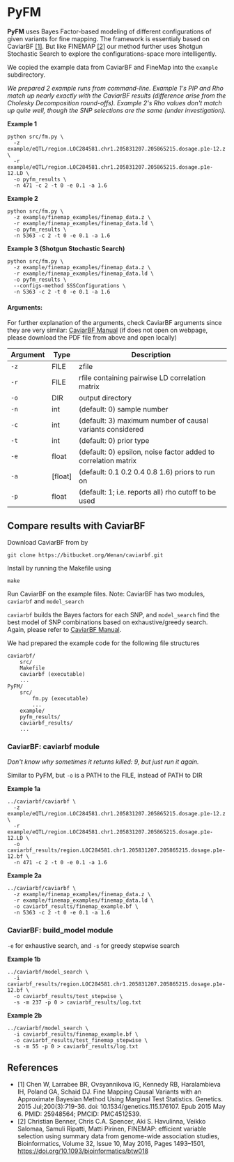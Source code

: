 # PyFM

**PyFM** uses Bayes Factor-based modeling of different configurations of given variants for fine mapping. The framework is essentialy based on CaviarBF [[1]](#1). But like FINEMAP [[2]](#2) our method further uses Shotgun Stochastic Search to explore the configurations-space more intelligently.

We copied the example data from CaviarBF and FineMap into the `example` subdirectory.

*We prepared 2 example runs from command-line. Example 1's PIP and Rho match up
nearly exactly with the CaviarBF results (difference arise from the Cholesky
Decomposition round-offs). Example 2's Rho values don't match up quite
well, though the SNP selections are the same (under investigation).*

**Example 1**
```shell
python src/fm.py \
  -z example/eQTL/region.LOC284581.chr1.205831207.205865215.dosage.p1e-12.z \
  -r example/eQTL/region.LOC284581.chr1.205831207.205865215.dosage.p1e-12.LD \
  -o pyfm_results \
  -n 471 -c 2 -t 0 -e 0.1 -a 1.6
```

**Example 2**
```shell
python src/fm.py \
  -z example/finemap_examples/finemap_data.z \
  -r example/finemap_examples/finemap_data.ld \
  -o pyfm_results \
  -n 5363 -c 2 -t 0 -e 0.1 -a 1.6
```

**Example 3 (Shotgun Stochastic Search)**
```shell
python src/fm.py \
  -z example/finemap_examples/finemap_data.z \
  -r example/finemap_examples/finemap_data.ld \
  -o pyfm_results \
  --configs-method SSSConfigurations \
  -n 5363 -c 2 -t 0 -e 0.1 -a 1.6
```


#### Arguments:
For further explanation of the arguments, check CaviarBF arguments since they are very similar:
 [CaviarBF Manual](CaviarBF_Manual.pdf) 
(if does not open on webpage, please download the PDF file from above and open locally)

| Argument | Type    | Description                                                    |
|----------|---------|----------------------------------------------------------------|
| `-z`     | FILE    | zfile                                                          |
| `-r`     | FILE    | rfile containing pairwise LD correlation matrix                |
| `-o`     | DIR     | output directory                                               |
| `-n`     | int     | (default: 0) sample number                                     |
| `-c`     | int     | (default: 3) maximum number of causal variants considered      |
| `-t`     | int     | (default: 0) prior type                                        |
| `-e`     | float   | (default: 0) epsilon, noise factor added to correlation matrix |
| `-a`     | [float] | (default: 0.1 0.2 0.4 0.8 1.6) priors to run on                |
| `-p`     | float   | (default: 1; i.e. reports all) rho cutoff to be used           |


## Compare results with CaviarBF

Download CaviarBF from by 
```
git clone https://bitbucket.org/Wenan/caviarbf.git
```

Install by running the Makefile using 
```
make
```

Run CaviarBF on the example files. Note: CaviarBF has two modules, 
`caviarbf` and `model_search`

`caviarbf` builds the Bayes factors for each SNP, and `model_search` find the best
model of SNP combinations based on exhaustive/greedy search. Again, please refer
to [CaviarBF Manual](CaviarBF_Manual.pdf).

We had prepared the example code for the following file structures
```
caviarbf/
    src/
    Makefile
    caviarbf (executable)
    ...
PyFM/
    src/
        fm.py (executable)
        ...
    example/
    pyfm_results/
    caviarbf_results/
    ...
```

### CaviarBF: caviarbf module
*Don't know why sometimes it returns killed: 9, but just run it again.*

Similar to PyFM, but `-o` is a PATH to the FILE, instead of PATH to DIR

**Example 1a**
```shell
../caviarbf/caviarbf \
  -z example/eQTL/region.LOC284581.chr1.205831207.205865215.dosage.p1e-12.z \
  -r example/eQTL/region.LOC284581.chr1.205831207.205865215.dosage.p1e-12.LD \
  -o caviarbf_results/region.LOC284581.chr1.205831207.205865215.dosage.p1e-12.bf \
  -n 471 -c 2 -t 0 -e 0.1 -a 1.6
```

**Example 2a**
```shell
../caviarbf/caviarbf \
  -z example/finemap_examples/finemap_data.z \
  -r example/finemap_examples/finemap_data.ld \
  -o caviarbf_results/finemap_example.bf \
  -n 5363 -c 2 -t 0 -e 0.1 -a 1.6
```

### CaviarBF: build_model module

`-e` for exhaustive search, and `-s` for greedy stepwise search

**Example 1b**
```shell
../caviarbf/model_search \
  -i caviarbf_results/region.LOC284581.chr1.205831207.205865215.dosage.p1e-12.bf \
  -o caviarbf_results/test_stepwise \
  -s -m 237 -p 0 > caviarbf_results/log.txt
```

**Example 2b**
```shell
../caviarbf/model_search \
  -i caviarbf_results/finemap_example.bf \
  -o caviarbf_results/test_finemap_stepwise \
  -s -m 55 -p 0 > caviarbf_results/log.txt
```


## References
* <a id="1">[1]</a> Chen W, Larrabee BR, Ovsyannikova IG, Kennedy RB, Haralambieva IH, Poland GA, Schaid DJ. Fine Mapping Causal Variants with an Approximate Bayesian Method Using Marginal Test Statistics. Genetics. 2015 Jul;200(3):719-36. doi: 10.1534/genetics.115.176107. Epub 2015 May 6. PMID: 25948564; PMCID: PMC4512539.
* <a id="2">[2]</a> Christian Benner, Chris C.A. Spencer, Aki S. Havulinna, Veikko Salomaa, Samuli Ripatti, Matti Pirinen, FINEMAP: efficient variable selection using summary data from genome-wide association studies, Bioinformatics, Volume 32, Issue 10, May 2016, Pages 1493–1501, https://doi.org/10.1093/bioinformatics/btw018
